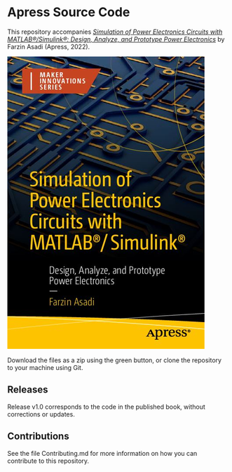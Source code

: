 # Apress Source Code

This repository accompanies [*Simulation of Power Electronics Circuits with MATLAB®/Simulink®: Design, Analyze, and Prototype Power Electronics*](https://www.link.springer.com/book/10.1007/9781484282199) by Farzin Asadi (Apress, 2022).

[comment]: #cover
![Cover image](9781484282199.JPG)

Download the files as a zip using the green button, or clone the repository to your machine using Git.

## Releases

Release v1.0 corresponds to the code in the published book, without corrections or updates.

## Contributions

See the file Contributing.md for more information on how you can contribute to this repository.